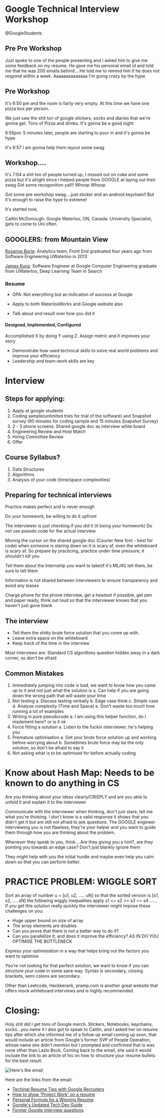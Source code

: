 # Google Technical Interview Workshop
@GoogleStudents
## Pre Pre Workshop
Just spoke to one of the people presenting and I asked him to give me some feedback on my resume. He gave me his personal email id and told me that he was 200 emails behind....He told me to remind him if he does not respond within a week. Aaaaaaaaaaaaaa I'm going crazy by the hype

## Pre Workshop
It's 6:50 pm and the room is fairly very empty. At this time we have one pizza box per person.

We just saw the shit ton of google stickers, socks and diaries that we're gonna get. Tons of Pizza and drinks. It's gonna be a good night

6:55pm: 5 minutes later, people are starting to pour in and it's gonna be hype

It's 6:57 I am gonna help them layout some swag
## Workshop....

It's 7:04 a shit ton of people turned up, I missed out on coke and some pizza but it's alright since I helped people from GOOGLE at laying out their swag
Got some recogonition yall!! Whoop Whoop

Got some pre workshop swag....just sticker and an android keychain!! But it's enough to raise the hype to extreme!

It's started now,

Caitlin McDonough: Google Waterloo, ON, Canada: University Specialist, gets to come to Uni often.

## GOOGLERS: from Mountain View

[Rosanne Borja](https://www.linkedin.com/in/rosanneborja): Analytics team, Front End graduated four years ago from Software Engineering UWaterloo in 2013

[James Kunz](https://www.linkedin.com/in/jameskunz/): Software Engineer at Google Computer Engineering graduate from UWaterloo, Deep Learning Team in Search 

### Resume
- GPA: Not everything but an indication of success at Google
- Apply to both WaterlooWorks and Google website also

- Talk about end result over how you did it
#### Designed, Implemented, Configured
Accomplished X by doing Y using Z. Assign metric and it improves your story

- Demonstrate how used techincal skills to solve real world problems and improve your efficiency
- Leadership and team-work skills are key

# Interview

## Steps for applying:
1. Apply at google students
2. Coding sample(unlimited tries for trial of the software) and Snapshot survey (90 minutes for coding sample and 15 minutes Snapshot Survey)
3. 2 - 3 phone screens: Shared google doc as interview white board
4. Engineering Review and Host Match
5. Hiring Committee Review
6. Offer

## Course Syllabus?
1. Data Structures
2. Algorithms
3. Analysis of your code (time/space complexities)

## Preparing for technical interviews
Practice makes perfect and is never enough

Do your homework, be willing to do it upfront

The interviewer is just checking if you did it (it being your homework)
Do not use pseudo code for the actual interview

Moving the cursor on the shared google doc (Courier New font - best for code) when someone is staring down on it is scary af, even the whiteboard is scary af. So prepare by practicing, practice under time pressure, it shouldn't kill you

Tell them about the Internship you want to take(if it's ML/AI) tell them, be sure to tell them

Information is not shared between interviewers to ensure transparency and avoid any biases
 
Charge phone for the phone interview, get a headset if possible, get pen and paper ready, think out loud so that the interviewer knows that you haven't just gone blank

## The interview
- Tell them the shitty brute force solution that you come up with.
- Leave extra space on the whiteboard
- Keep track of the time in the interview

Most interviews are: Standard CS algorithms question hidden away in a dark corner, so don't be afraid

## Common Mistakes
1. Immediately jumping into code is bad, we want to know how you came up to it and not just what the solution is
  a. Can help if you are going down the wrong path that will waste your time
2. Not testing
  a. Discuss testing verbally
  b. Edge case think
  c. Simple case
  d. Analyse complexity (Time and Space)
  e. Don't waste too much time running a lot of examples
3. Writing in pure pseudocode
  a. I am using this helper function, do I implement here? or is it ok
4. Force fitting a solution
  a. Listen to the fuckin interviewer, he's helping you
5. Premature optimisation
  a. Get your brute force solution up and working before worrying about 
  b. Sometimes brute force may be the only solution, so don't be afraid to say it
6. Not asking what is to be optimised for before actually coding

# Know about Hash Map: Needs to be known to do anything in CS

Are you thinking about your ideas clearly/CRISPLY and are you able to unfold it and explain it to the interviewer

Communicate with the interviewer when thinking, don't just stare, tell me what you're thinking. I don't know is a valid response it shows that you didn't get it but are still not afraid to ask questions. The GOOGLE engineer interviewing you is not flawless, they're your helper and you want to guide them through how you are thinking about the problem.

Whenever they speak to you, think....Are they giving you a hint?, are they pointing you towards an edge case? Don't just blankly ignore them

They might help with you the initial hurdle and maybe even help you calm down so that you can perform better.

# PRACTICE PROBLEM: WIGGLE SORT

Sort an array of number u = [u1, u2, ..... uN] so that the sorted version is [s1, s2, .....sN]
the following wiggly inequalities apply s1 <= s2 >= s3 <= s4 ......
If you get this solution really quickly the interviewer might impose these challenges on you:
 - Huge upper bound on size of array 
 - The array elements are doubles
 - Can you prove that there is not a better way to do it?
 - Can you parallelize it, and does it improve the efficiency? AS IN DO YOU OPTIMISE THE BOTTLENECK
 
Express your optimisiation in a way that helps bring out the factors you want to optimise

You're not looking for that perfect solution, we want to know if you can structure your code in some sane way. Syntax is secondary, closing brackets, semi colons are secondary.

Other than Leetcode, Hackkerank, pramp.com is another great website that offers mock whiteboard interviews and is highly recommended.

# Closing:
Holy shit did I get tons of Google merch. Stickers, Notebooks, keychains, socks...you name it 
I also got to speak to Caitlin, and I asked her on resume tips after which she informed me of a follow up email coming up soon, that would include an article from Google's former SVP of People Operation, whose name she didn't mention but I prompted and confirmed that is was none other than Lazlo Bock. Coming back to the email, she said it would include the link to an article of his on how to structure your resume bullets for the best result.

![Here's the email](https://i.imgur.com/sPtfa5D.png)

Here are the links from the email:
- [Techinal Resume Tips with Google Recruiters](https://www.youtube.com/watch?v=ZjeXxLnnH5I)
- [How to show 'Project Work' on a resume](https://www.youtube.com/watch?v=HcNr23p-92U)
- [Personal Formula for a Winning Resume](https://www.linkedin.com/pulse/20140929001534-24454816-my-personal-formula-for-a-better-resume/)
- [Google's Updated Tech Dev Guide](g.co/techdevguide)
- [Former Google interview questions](https://techdevguide.withgoogle.com/resources/?types=coding-interview-question)


